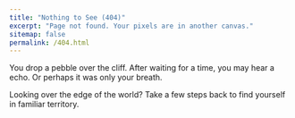 ```yaml
---
title: "Nothing to See (404)"
excerpt: "Page not found. Your pixels are in another canvas."
sitemap: false
permalink: /404.html
---
```

You drop a pebble over the cliff. After waiting for a time, you may hear a echo. Or perhaps it was only your breath.

Looking over the edge of the world? Take a few steps back to find yourself in familiar territory.
